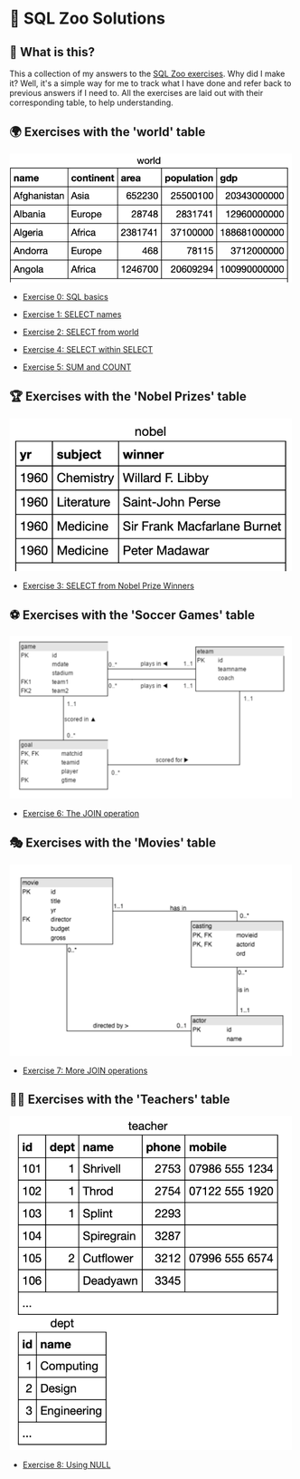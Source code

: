 # 🐘 SQL Zoo Solutions

## 📘 What is this?

This a collection of my answers to the [SQL Zoo exercises](https://sqlzoo.net/wiki/SQL_Tutorial). 
Why did I make it? Well, it's a simple way for me to track what I have done and refer back to previous answers if I need to. 
All the exercises are laid out with their corresponding table, to help understanding.

## 🌍 Exercises with the 'world' table

<img src="images/world.png" alt="World Table" width="500"/>

- [Exercise 0: SQL basics](https://github.com/niamhireland/SQL_Zoo_Answers/blob/main/0%3A%20select_basics.sql)

- [Exercise 1: SELECT names](https://github.com/niamhireland/SQL_Zoo_Answers/blob/main/1%3A%20select_names.sql)

- [Exercise 2: SELECT from world](https://github.com/niamhireland/SQL_Zoo_Answers/blob/main/2.%20select_from_world.sql)

- [Exercise 4: SELECT within SELECT](https://github.com/niamhireland/SQL_Zoo_Answers/blob/main/4.%20select_within_select.sql)

- [Exercise 5: SUM and COUNT](https://github.com/niamhireland/SQL_Zoo_Answers/blob/main/5.%20sum_and_count.sql)

## 🏆 Exercises with the 'Nobel Prizes' table

<img src="images/nobel.png" alt="Nobel Prize Winners" width="500"/>

- [Exercise 3: SELECT from Nobel Prize Winners](https://github.com/niamhireland/SQL_Zoo_Answers/blob/main/3.%20nobel.sql)

## ⚽ Exercises with the 'Soccer Games' table

<img src="images/game.png" alt="Soccer Games Table" width="500"/>

- [Exercise 6: The JOIN operation](https://github.com/niamhireland/SQL_Zoo_Answers/blob/main/6.%20join_operation.sql)

## 🎭 Exercises with the 'Movies' table

<img src="images/movies.png" alt="Movies Table" width="500"/>

- [Exercise 7: More JOIN operations](https://github.com/niamhireland/SQL_Zoo_Answers/blob/main/7.%20more_join_operations.sql)

## 👩‍🏫 Exercises with the 'Teachers' table 

<img src="images/teachers.png" alt="Teachers Table" width="500"/>

- [Exercise 8: Using NULL](https://github.com/niamhireland/SQL_Zoo_Answers/blob/main/8.%20using_null.sql)
